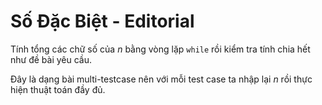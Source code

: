 # Số Đặc Biệt - Editorial

Tính tổng các chữ số của $n$ bằng vòng lặp `while` rồi kiểm tra tính chia hết như đề bài yêu cầu.

Đây là dạng bài multi-testcase nên với mỗi test case ta nhập lại $n$ rồi thực hiện thuật toán đầy đủ.